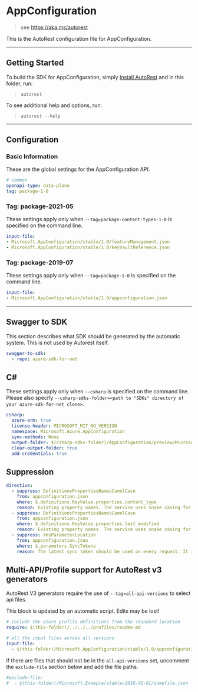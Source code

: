 # AppConfiguration

> see https://aka.ms/autorest

This is the AutoRest configuration file for AppConfiguration.

---

## Getting Started

To build the SDK for AppConfiguration, simply [Install AutoRest](https://aka.ms/autorest/install) and in this folder, run:

> `autorest`

To see additional help and options, run:

> `autorest --help`
---

## Configuration

### Basic Information

These are the global settings for the AppConfiguration API.

``` yaml
# common
openapi-type: data-plane
tag: package-1-0
```

### Tag: package-2021-05

These settings apply only when `--tag=package-content-types-1-0` is specified on the command line.

``` yaml $(tag) == 'package-content-types-1-0'
input-file:
- Microsoft.AppConfiguration/stable/1.0/featureManagement.json
- Microsoft.AppConfiguration/stable/1.0/keyVaultReference.json
```

### Tag: package-2019-07

These settings apply only when `--tag=package-1-0` is specified on the command line.

``` yaml $(tag) == 'package-1-0'
input-file:
- Microsoft.AppConfiguration/stable/1.0/appconfiguration.json
```

---

## Swagger to SDK

This section describes what SDK should be generated by the automatic system.
This is not used by Autorest itself.

``` yaml $(swagger-to-sdk)
swagger-to-sdk:
  - repo: azure-sdk-for-net
```

## C#

These settings apply only when `--csharp` is specified on the command line.
Please also specify `--csharp-sdks-folder=<path to "SDKs" directory of your azure-sdk-for-net clone>`.

``` yaml $(csharp)
csharp:
  azure-arm: true
  license-header: MICROSOFT_MIT_NO_VERSION
  namespace: Microsoft.Azure.AppConfiguration
  sync-methods: None
  output-folder: $(csharp-sdks-folder)/AppConfiguration/preview/Microsoft.Azure.AppConfiguration/src/Generated
  clear-output-folder: true
  add-credentials: true
```
## Suppression

``` yaml
directive:
  - suppress: DefinitionsPropertiesNamesCamelCase
    from: appconfiguration.json
    where: $.definitions.KeyValue.properties.content_type
    reason: Existing property names. The service uses snake casing for json properties.
  - suppress: DefinitionsPropertiesNamesCamelCase
    from: appconfiguration.json
    where: $.definitions.KeyValue.properties.last_modified
    reason: Existing property names. The service uses snake casing for json properties.
  - suppress: XmsParameterLocation
    from: appconfiguration.json
    where: $.parameters.SyncTokens
    reason: The latest sync token should be used on every request. It is more proper to be globally stored per client rather than passed in for individual requests.
```
## Multi-API/Profile support for AutoRest v3 generators 

AutoRest V3 generators require the use of `--tag=all-api-versions` to select api files.

This block is updated by an automatic script. Edits may be lost!

``` yaml $(tag) == 'all-api-versions' /* autogenerated */
# include the azure profile definitions from the standard location
require: $(this-folder)/../../../profiles/readme.md

# all the input files across all versions
input-file:
  - $(this-folder)/Microsoft.AppConfiguration/stable/1.0/appconfiguration.json

```

If there are files that should not be in the `all-api-versions` set, 
uncomment the  `exclude-file` section below and add the file paths.

``` yaml $(tag) == 'all-api-versions'
#exclude-file: 
#  - $(this-folder)/Microsoft.Example/stable/2010-01-01/somefile.json
```

